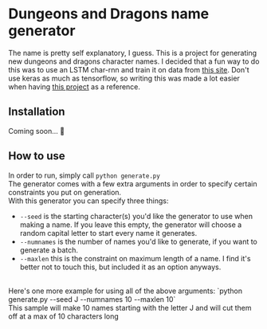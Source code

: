# Dungeons and Dragons name generator
The name is pretty self explanatory, I guess. This is a project for generating new
dungeons and dragons character names. I decided that a fun way to do this was to 
use an LSTM char-rnn and train it on data from [this site](http://www.dnd.kismetrose.com/).
Don't use keras as much as tensorflow, so writing this was made a lot easier when having
[this project](https://github.com/ekzhang/char-rnn-keras) as a reference. 

## Installation
Coming soon... :pizza:

## How to use
In order to run, simply call `python generate.py` <br />
The generator comes with a few extra arguments in order to specify certain constraints you put on generation.<br />
With this generator you can specify three things:
- `--seed` is the starting character(s) you'd like the generator to use when making a name. If you leave this empty, the generator will choose a random capital letter to start every name it generates.
- `--numnames` is the number of names you'd like to generate, if you want to generate a batch.
- `--maxlen` this is the constraint on maximum length of a name. I find it's better not to touch this, but included it as an option anyways.
<br />
Here's one more example for using all of the above arguments: `python generate.py --seed J --numnames 10 --maxlen 10`<br />
This sample will make 10 names starting with the letter J and will cut them off at a max of 10 characters long
